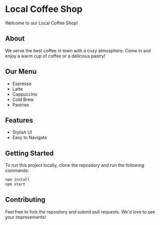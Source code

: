 # Local Coffee Shop

Welcome to our Local Coffee Shop! 

## About
We serve the best coffee in town with a cozy atmosphere. Come in and enjoy a warm cup of coffee or a delicious pastry!

## Our Menu
- Espresso
- Latte
- Cappuccino
- Cold Brew
- Pastries

## Features
- Stylish UI
- Easy to Navigate

## Getting Started
To run this project locally, clone the repository and run the following commands:

```bash
npm install
npm start
```

## Contributing
Feel free to fork the repository and submit pull requests. We'd love to see your improvements!